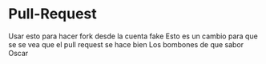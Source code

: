 # Pull-Request
Usar esto para hacer fork desde la cuenta fake
Esto es un cambio para que se se vea que el pull request se hace bien
Los bombones de que sabor Oscar
